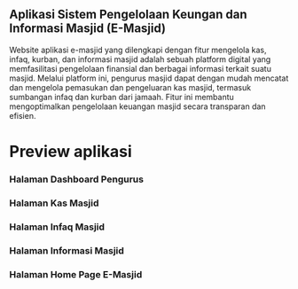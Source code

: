 ## Aplikasi Sistem Pengelolaan Keungan dan Informasi Masjid (E-Masjid)

<p> 
Website aplikasi e-masjid yang dilengkapi dengan fitur mengelola kas, infaq, kurban, dan informasi masjid adalah sebuah platform digital yang memfasilitasi pengelolaan finansial dan berbagai informasi terkait suatu masjid. Melalui platform ini, pengurus masjid dapat dengan mudah mencatat dan mengelola pemasukan dan pengeluaran kas masjid, termasuk sumbangan infaq dan kurban dari jamaah. Fitur ini membantu mengoptimalkan pengelolaan keuangan masjid secara transparan dan efisien.
</p>

<h1>Preview aplikasi</h1>

<h3>Halaman Dashboard Pengurus</h3>

<h3>Halaman Kas Masjid</h3>

<h3>Halaman Infaq Masjid</h3>


<h3>Halaman Informasi Masjid</h3>


<h3>Halaman Home Page E-Masjid</h3>
